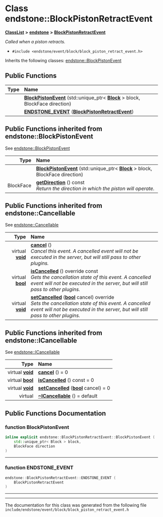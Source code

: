 

# Class endstone::BlockPistonRetractEvent



[**ClassList**](annotated.md) **>** [**endstone**](namespaceendstone.md) **>** [**BlockPistonRetractEvent**](classendstone_1_1BlockPistonRetractEvent.md)



_Called when a piston retracts._ 

* `#include <endstone/event/block/block_piston_retract_event.h>`



Inherits the following classes: [endstone::BlockPistonEvent](classendstone_1_1BlockPistonEvent.md)






























































































## Public Functions

| Type | Name |
| ---: | :--- |
|   | [**BlockPistonEvent**](#function-blockpistonevent) (std::unique\_ptr&lt; [**Block**](classendstone_1_1Block.md) &gt; block, BlockFace direction) <br> |
|   | [**ENDSTONE\_EVENT**](#function-endstone_event) ([**BlockPistonRetractEvent**](classendstone_1_1BlockPistonRetractEvent.md)) <br> |


## Public Functions inherited from endstone::BlockPistonEvent

See [endstone::BlockPistonEvent](classendstone_1_1BlockPistonEvent.md)

| Type | Name |
| ---: | :--- |
|   | [**BlockPistonEvent**](classendstone_1_1BlockPistonEvent.md#function-blockpistonevent) (std::unique\_ptr&lt; [**Block**](classendstone_1_1Block.md) &gt; block, BlockFace direction) <br> |
|  BlockFace | [**getDirection**](classendstone_1_1BlockPistonEvent.md#function-getdirection) () const<br>_Return the direction in which the piston will operate._  |


## Public Functions inherited from endstone::Cancellable

See [endstone::Cancellable](classendstone_1_1Cancellable.md)

| Type | Name |
| ---: | :--- |
| virtual [**void**](classendstone_1_1Vector.md) | [**cancel**](classendstone_1_1Cancellable.md#function-cancel) () <br>_Cancel this event. A cancelled event will not be executed in the server, but will still pass to other plugins._  |
| virtual [**bool**](classendstone_1_1Vector.md) | [**isCancelled**](classendstone_1_1Cancellable.md#function-iscancelled) () override const<br>_Gets the cancellation state of this event. A cancelled event will not be executed in the server, but will still pass to other plugins._  |
| virtual [**void**](classendstone_1_1Vector.md) | [**setCancelled**](classendstone_1_1Cancellable.md#function-setcancelled) ([**bool**](classendstone_1_1Vector.md) cancel) override<br>_Sets the cancellation state of this event. A cancelled event will not be executed in the server, but will still pass to other plugins._  |


## Public Functions inherited from endstone::ICancellable

See [endstone::ICancellable](classendstone_1_1ICancellable.md)

| Type | Name |
| ---: | :--- |
| virtual [**void**](classendstone_1_1Vector.md) | [**cancel**](classendstone_1_1ICancellable.md#function-cancel) () = 0<br> |
| virtual [**bool**](classendstone_1_1Vector.md) | [**isCancelled**](classendstone_1_1ICancellable.md#function-iscancelled) () const = 0<br> |
| virtual [**void**](classendstone_1_1Vector.md) | [**setCancelled**](classendstone_1_1ICancellable.md#function-setcancelled) ([**bool**](classendstone_1_1Vector.md) cancel) = 0<br> |
| virtual  | [**~ICancellable**](classendstone_1_1ICancellable.md#function-icancellable) () = default<br> |










































































































## Public Functions Documentation




### function BlockPistonEvent 

```C++
inline explicit endstone::BlockPistonRetractEvent::BlockPistonEvent (
    std::unique_ptr< Block > block,
    BlockFace direction
) 
```




<hr>



### function ENDSTONE\_EVENT 

```C++
endstone::BlockPistonRetractEvent::ENDSTONE_EVENT (
    BlockPistonRetractEvent
) 
```




<hr>

------------------------------
The documentation for this class was generated from the following file `include/endstone/event/block/block_piston_retract_event.h`

